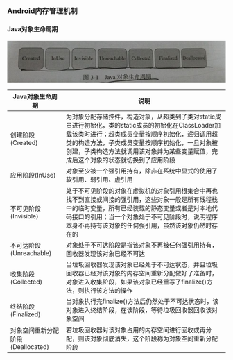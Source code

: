 ### Android内存管理机制
#### Java对象生命周期 
![image](https://github.com/ningbaoqi/PerformanceOptimization/blob/master/gif/neicun.jpg)

|Java对象生命周期|说明|
|------|------|
|创建阶段(Created)|为对象分配存储控件，构造对象，从超类到子类对static成员进行初始化，类的static成员的初始化在ClassLoader加载该类时进行；超类成员变量按顺序初始化，递归调用超类的构造方法，子类成员变量按顺序初始化，一旦对象被创建，子类构造方法就调用该对象并为某些变量赋值，完成后这个对象的状态就切换到了应用阶段|
|应用阶段(InUse)|对象至少被一个强引用持有，除非在系统中显式的使用了软引用、弱引用、虚引用|
|不可见阶段(Invisible)|处于不可见阶段的对象在虚拟机的对象引用根集合中再也找不到直接或间接的强引用，这些对象一般是所有线程栈中的临时变量，所有已经装载的静态变量或者是对本地代码接口的引用；当一个对象处于不可见阶段时，说明程序本身不再持有该对象的任何强引用，虽然该对象仍然时存在的|
|不可达阶段(Unreachable)|对象处于不可达阶段是指该对象不再被任何强引用持有，回收器发现该对象已经不可达|
|收集阶段(Collected)|当垃圾回收器发现该对象已经处于不可达状态，并且垃圾回收器已经对该对象的内存空间重新分配做好了准备时，对象进入收集阶段，如果该对象已经重写了finalize()方法，则执行该方法的操作|
|终结阶段(Finalized)|当对象执行完finalize()方法后仍然处于不可达状态时，该对象进入终结阶段，在该阶段，等待垃圾回收器回收该对象空间|
|对象空间重新分配阶段(Deallocated)|若垃圾回收器对该对象占用的内存空间进行回收或再分配，则该对象彻底消失，这个阶段称为对象空间重新分配阶段|
